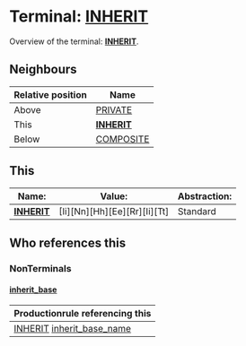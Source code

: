 # Terminal: **[INHERIT](./INHERIT.md)**

Overview of the terminal: **[INHERIT](./INHERIT.md)**.



## **Neighbours**

| Relative position | Name                                          |
| ----------------- | --------------------------------------------- |
| Above             | [PRIVATE](./PRIVATE.md) |
| This              | **[INHERIT](./INHERIT.md)** |
| Below             | [COMPOSITE](./COMPOSITE.md) |



## **This**

| Name:                                       | Value:          | Abstraction:    |
| ------------------------------------------- | --------------- | --------------- |
| **[INHERIT](./INHERIT.md)** | [Ii][Nn][Hh][Ee][Rr][Ii][Tt] | Standard |



## **Who references this**

### NonTerminals


#### [inherit_base](./../Grammar/inherit_base.md)

| Productionrule referencing this                      |
| ---------------------------------------------------- |
| [INHERIT](./INHERIT.md) [inherit_base_name](./../Grammar/inherit_base_name.md)  |



